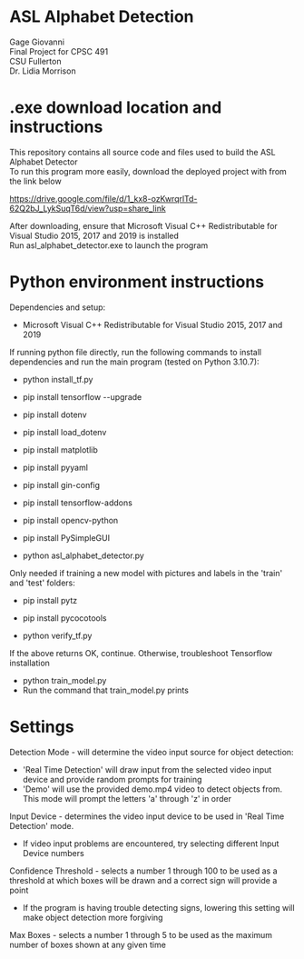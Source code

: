 # ASL Alphabet Detection

Gage Giovanni  
Final Project for CPSC 491  
CSU Fullerton  
Dr. Lidia Morrison  

# .exe download location and instructions
This repository contains all source code and files used to build the ASL Alphabet Detector  
To run this program more easily, download the deployed project with from the link below

https://drive.google.com/file/d/1_kx8-ozKwrqrlTd-62Q2bJ_LykSuqT6d/view?usp=share_link

After downloading, ensure that Microsoft Visual C++ Redistributable for Visual Studio 2015, 2017 and 2019 is installed  
Run asl_alphabet_detector.exe to launch the program  

# Python environment instructions
Dependencies and setup:

- Microsoft Visual C++ Redistributable for Visual Studio 2015, 2017 and 2019

If running python file directly, run the following commands to install dependencies and run the main program (tested on Python 3.10.7):

- python install_tf.py

- pip install tensorflow --upgrade
- pip install dotenv
- pip install load_dotenv
- pip install matplotlib
- pip install pyyaml
- pip install gin-config
- pip install tensorflow-addons
- pip install opencv-python
- pip install PySimpleGUI

- python asl_alphabet_detector.py

Only needed if training a new model with pictures and labels in the 'train' and 'test' folders:

- pip install pytz
- pip install pycocotools

- python verify_tf.py

If the above returns OK, continue. Otherwise, troubleshoot Tensorflow installation

- python train_model.py
- Run the command that train_model.py prints


# Settings

Detection Mode - will determine the video input source for object detection:
- 'Real Time Detection' will draw input from the selected video input device and provide random prompts for training
- 'Demo' will use the provided demo.mp4 video to detect objects from. This mode will prompt the letters 'a' through 'z' in order

Input Device - determines the video input device to be used in 'Real Time Detection' mode.
- If video input problems are encountered, try selecting different Input Device numbers

Confidence Threshold - selects a number 1 through 100 to be used as a threshold at which boxes will be drawn and a correct sign will provide a point
- If the program is having trouble detecting signs, lowering this setting will make object detection more forgiving

Max Boxes - selects a number 1 through 5 to be used as the maximum number of boxes shown at any given time
